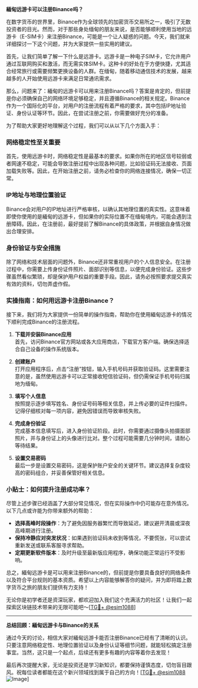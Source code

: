 **緬甸远游卡可以注册Binance吗？**

在数字货币的世界里，Binance作为全球领先的加密货币交易所之一，吸引了无数投资者的目光。然而，对于那些身处缅甸的朋友来说，是否能够顺利使用当地的远游卡（E-SIM卡）来注册Binance，可能是一个让人疑惑的问题。今天，我们就来详细探讨一下这个问题，并为大家提供一些实用的建议。

首先，让我们简单了解一下什么是远游卡。远游卡是一种电子SIM卡，它允许用户通过互联网购买和激活，而无需实体SIM卡。这种卡的好处在于方便快捷，尤其适合经常旅行或需要频繁更换设备的人群。在缅甸，随着移动通信技术的发展，越来越多的人开始使用远游卡来满足日常通讯需求。

那么，问题来了：緬甸的远游卡可以用来注册Binance吗？答案是肯定的，但前提是你必须确保自己的网络环境足够稳定，并且遵循Binance的相关规定。Binance作为一个国际化的平台，对用户的注册流程有着严格的要求，其中包括IP地址验证、身份认证等环节。因此，在尝试注册之前，你需要做好充分的准备。

为了帮助大家更好地理解这个过程，我们可以从以下几个方面入手：

### 网络稳定性至关重要

首先，使用远游卡时，网络稳定性是最基本的要求。如果你所在的地区信号较弱或者网速不稳定，可能会导致注册过程中出现各种问题，比如验证码无法接收、页面加载失败等。因此，在开始注册之前，请务必检查你的网络连接情况，确保一切正常。

### IP地址与地理位置验证

Binance会对用户的IP地址进行严格审核，以确认其地理位置的真实性。这意味着即使你使用的是緬甸的远游卡，但如果你的实际位置不在缅甸境内，可能会遇到注册障碍。因此，在注册前，最好提前了解Binance的具体政策，并根据自身情况做出合理安排。

### 身份验证与安全措施

除了网络和技术层面的问题外，Binance还非常重视用户的个人信息安全。在注册过程中，你需要上传身份证件照片、面部识别等信息，以便完成身份验证。这些步骤虽然看似繁琐，却是保护用户权益的重要手段。因此，请务必按照要求提交真实有效的资料，切勿弄虚作假。

### 实操指南：如何用远游卡注册Binance？

接下来，我们将为大家提供一份简单的操作指南，帮助你在使用緬甸远游卡的情况下顺利完成Binance的注册流程。

1. **下载并安装Binance应用**  
   首先，访问Binance官方网站或各大应用商店，下载官方客户端。确保选择适合自己设备的操作系统版本。

2. **创建账户**  
   打开应用程序后，点击“注册”按钮，输入手机号码并获取验证码。这里需要注意的是，虽然使用远游卡可以正常接收短信验证码，但仍需保证手机号码归属地为缅甸。

3. **填写个人信息**  
   按照提示逐步填写姓名、身份证号码等相关信息，并上传必要的证件扫描件。记得仔细核对每一项内容，避免因错误而导致审核失败。

4. **完成身份验证**  
   完成基本信息填写后，进入身份验证阶段。此时，你需要通过摄像头拍摄面部照片，并与身份证上的头像进行比对。整个过程可能需要几分钟时间，请耐心等待结果。

5. **设置交易密码**  
   最后一步是设置交易密码，这是保护账户安全的关键环节。建议选择复杂度较高的密码组合，并妥善保管好相关信息。

### 小贴士：如何提升注册成功率？

尽管上述步骤已经涵盖了大部分常见情况，但在实际操作中仍可能存在意外情况。以下几点或许能为你带来额外的帮助：

- **选择高峰时段操作**：为了避免因服务器繁忙而导致延迟，建议避开清晨或深夜高峰期进行注册。
- **保持冷静应对突发状况**：如果遇到验证码未收到等情况，不要慌张，可以尝试重新发送或联系客服寻求帮助。
- **定期更新软件版本**：及时升级至最新版应用程序，确保功能正常运行不受影响。

总之，緬甸远游卡是可以用来注册Binance的，但前提是你要具备良好的网络条件以及符合平台规则的基本资质。希望以上内容能够解答你的疑问，并为即将踏上数字货币之旅的朋友们提供有力支持！

无论你是初学者还是资深玩家，都欢迎加入我们这个充满活力的社区！让我们一起探索区块链技术带来的无限可能吧～[[TG💪+ @esim1088](https://t.me/s/esim1088)]

---

**总结回顾：緬甸远游卡与Binance的关系**

通过今天的讨论，相信大家对緬甸远游卡能否注册Binance已经有了清晰的认识。只要注意网络稳定性、地理位置验证以及身份认证等细节问题，就能轻松搞定注册事宜。当然，这只是一个起点，后续还有更多有趣的内容等着你去发现！

最后再次提醒大家，无论是投资还是学习新知识，都要保持谨慎态度，切勿盲目跟风。祝每位读者都能在这个新兴领域找到属于自己的方向！[[TG💪+ @esim1088](https://t.me/s/esim1088) ![Image](https://i.postimg.cc/4NQfJmqS/Snipaste-2025-05-13-00-14-12.png)]